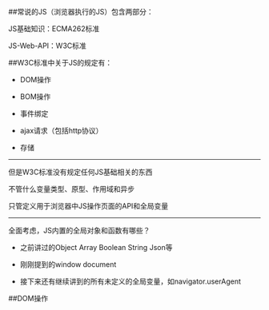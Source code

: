 ##常说的JS（浏览器执行的JS）包含两部分：

JS基础知识：ECMA262标准

JS-Web-API：W3C标准


##W3C标准中关于JS的规定有：

- DOM操作

- BOM操作

- 事件绑定

- ajax请求（包括http协议）

- 存储

***

但是W3C标准没有规定任何JS基础相关的东西

不管什么变量类型、原型、作用域和异步

只管定义用于浏览器中JS操作页面的API和全局变量


***

全面考虑，JS内置的全局对象和函数有哪些？

- 之前讲过的Object Array Boolean String Json等

- 刚刚提到的window document

- 接下来还有继续讲到的所有未定义的全局变量，如navigator.userAgent





##DOM操作


















